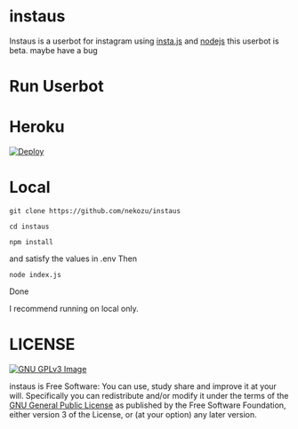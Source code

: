 # instaus
Instaus is a userbot for instagram
using [insta.js](https://github.com/Androz2091/insta.js) and [nodejs](https://nodejs.org)
this userbot is beta. maybe have a bug

# Run Userbot

# Heroku
[![Deploy](https://www.herokucdn.com/deploy/button.svg)](https://heroku.com/deploy?template=https://github.com/telehacker/instaus)

# Local
```
git clone https://github.com/nekozu/instaus

cd instaus

npm install
```
and satisfy the values in .env
 Then
```
node index.js
```

Done

I recommend running on local only. 

# LICENSE
[![GNU GPLv3 Image](https://www.gnu.org/graphics/gplv3-127x51.png)](http://www.gnu.org/licenses/gpl-3.0.en.html)  

instaus is Free Software: You can use, study share and improve it at your
will. Specifically you can redistribute and/or modify it under the terms of the
[GNU General Public License](https://www.gnu.org/licenses/gpl.html) as
published by the Free Software Foundation, either version 3 of the License, or
(at your option) any later version. 

